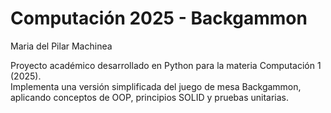 # Computación 2025 - Backgammon
Maria del Pilar Machinea

Proyecto académico desarrollado en Python para la materia Computación 1 (2025).  
Implementa una versión simplificada del juego de mesa Backgammon, aplicando conceptos de OOP, principios SOLID y pruebas unitarias.
